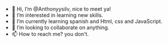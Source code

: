 - 👋 Hi, I’m @Anthonyysilv, nice to meet ya!
- 👀 I’m interested in learning new skills.
- 🌱 I’m currently learning spanish and Html, css and JavaScript.
- 💞️ I’m looking to collaborate on anything.
- 📫 How to reach me? you don't.

<!---
Anthonyysilv is ✨ special ✨.
and very good at english (ok not so good)
--->
